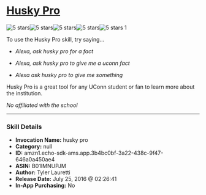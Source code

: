 # [Husky Pro](http://alexa.amazon.com/#skills/amzn1.echo-sdk-ams.app.3b4bc0bf-3a22-438c-9f47-646a0a450ae4)
![5 stars](../../images/ic_star_black_18dp_1x.png)![5 stars](../../images/ic_star_black_18dp_1x.png)![5 stars](../../images/ic_star_black_18dp_1x.png)![5 stars](../../images/ic_star_black_18dp_1x.png)![5 stars](../../images/ic_star_black_18dp_1x.png) 1

To use the Husky Pro skill, try saying...

* *Alexa, ask husky pro for a fact*

* *Alexa, ask husky pro to give me a uconn fact*

* *Alexa ask husky pro to give me something*

Husky Pro is a great tool for any UConn student or fan to learn more about the institution. 

*No affiliated with the school*

***

### Skill Details

* **Invocation Name:** husky pro
* **Category:** null
* **ID:** amzn1.echo-sdk-ams.app.3b4bc0bf-3a22-438c-9f47-646a0a450ae4
* **ASIN:** B01IMNUPJM
* **Author:** Tyler Lauretti
* **Release Date:** July 25, 2016 @ 02:26:41
* **In-App Purchasing:** No
